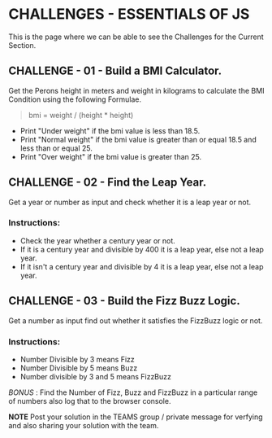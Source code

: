 # CHALLENGES - ESSENTIALS OF JS

This is the page where we can be able to see the Challenges for the Current Section.

## CHALLENGE - 01 - Build a BMI Calculator.

Get the Perons height in meters and weight in kilograms to calculate the BMI Condition using the following Formulae.

> bmi = weight / (height \* height)

- Print "Under weight" if the bmi value is less than 18.5.
- Print "Normal weight" if the bmi value is greater than or equal 18.5 and less than or equal 25.
- Print "Over weight" if the bmi value is greater than 25.

## CHALLENGE - 02 - Find the Leap Year.

Get a year or number as input and check whether it is a leap year or not.

### Instructions:

- Check the year whether a century year or not.
- If it is a century year and divisible by 400 it is a leap year, else not a leap year.
- If it isn't a century year and divisible by 4 it is a leap year, else not a leap year.

## CHALLENGE - 03 - Build the Fizz Buzz Logic.

Get a number as input find out whether it satisfies the FizzBuzz logic or not.

### Instructions:

- Number Divisible by 3 means Fizz
- Number Divisible by 5 means Buzz
- Number divisible by 3 and 5 means FizzBuzz

_BONUS_ : Find the Number of Fizz, Buzz and FizzBuzz in a particular range of numbers also log that to the browser console.

**NOTE** Post your solution in the TEAMS group / private message for verfying and also sharing your solution with the team.
